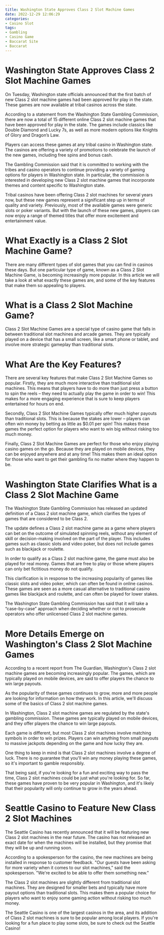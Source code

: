 ```yaml
---
title: Washington State Approves Class 2 Slot Machine Games
date: 2022-12-29 12:06:29
categories:
- Casino Slot
tags:
- Gambling
- Casino Game
- Baccarat Site
- Baccarat
---
```



#  Washington State Approves Class 2 Slot Machine Games

On Tuesday, Washington state officials announced that the first batch of new Class 2 slot machine games had been approved for play in the state. These games are now available at tribal casinos across the state.

According to a statement from the Washington State Gambling Commission, there are now a total of 15 different online Class 2 slot machine games that have been approved for play in the state. The games include classics like Double Diamond and Lucky 7s, as well as more modern options like Knights of Glory and Dragon’s Law.

Players can access these games at any tribal casino in Washington state. The casinos are offering a variety of promotions to celebrate the launch of the new games, including free spins and bonus cash.

The Gambling Commission said that it is committed to working with the tribes and casino operators to continue providing a variety of gaming options for players in Washington state. In particular, the commission is interested in developing new Class 2 slot machine games that incorporate themes and content specific to Washington state.

Tribal casinos have been offering Class 2 slot machines for several years now, but these new games represent a significant step up in terms of quality and variety. Previously, most of the available games were generic slots or poker variants. But with the launch of these new games, players can now enjoy a range of themed titles that offer more excitement and entertainment value.

#  What Exactly is a Class 2 Slot Machine Game?

There are many different types of slot games that you can find in casinos these days. But one particular type of game, known as a Class 2 Slot Machine Game, is becoming increasingly more popular. In this article we will take a look at what exactly these games are, and some of the key features that make them so appealing to players.

# What is a Class 2 Slot Machine Game?

Class 2 Slot Machine Games are a special type of casino game that falls in between traditional slot machines and arcade games. They are typically played on a device that has a small screen, like a smart phone or tablet, and involve more strategic gameplay than traditional slots.

# What Are the Key Features?

There are several key features that make Class 2 Slot Machine Games so popular. Firstly, they are much more interactive than traditional slot machines. This means that players have to do more than just press a button to spin the reels – they need to actually play the game in order to win! This makes for a more engaging experience that is sure to keep players entertained for hours on end.

Secondly, Class 2 Slot Machine Games typically offer much higher payouts than traditional slots. This is because the stakes are lower – players can often win money by betting as little as $0.01 per spin! This makes these games the perfect option for players who want to win big without risking too much money.

Finally, Class 2 Slot Machine Games are perfect for those who enjoy playing casino games on the go. Because they are played on mobile devices, they can be enjoyed anywhere and at any time! This makes them an ideal option for those who want to get their gambling fix no matter where they happen to be.

#  Washington State Clarifies What is a Class 2 Slot Machine Game

The Washington State Gambling Commission has released an updated definition of a Class 2 slot machine game, which clarifies the types of games that are considered to be Class 2.

The update defines a Class 2 slot machine game as a game where players can bet on the outcome of simulated spinning reels, without any element of skill or decision-making involved on the part of the player. This includes games such as classic slots and video poker, but does not include games such as blackjack or roulette.

In order to qualify as a Class 2 slot machine game, the game must also be played for real money. Games that are free to play or those where players can only bet fictitious money do not qualify.

This clarification is in response to the increasing popularity of games like classic slots and video poker, which can often be found in online casinos. These games are seen as a more casual alternative to traditional casino games like blackjack and roulette, and can often be played for lower stakes.

The Washington State Gambling Commission has said that it will take a “case-by-case” approach when deciding whether or not to prosecute operators who offer unlicensed Class 2 slot machine games.

#  More Details Emerge on Washington's Class 2 Slot Machine Games

According to a recent report from The Guardian, Washington's Class 2 slot machine games are becoming increasingly popular. The games, which are typically played on mobile devices, are said to offer players the chance to win large payouts.

As the popularity of these games continues to grow, more and more people are looking for information on how they work. In this article, we'll discuss some of the basics of Class 2 slot machine games.

In Washington, Class 2 slot machine games are regulated by the state's gambling commission. These games are typically played on mobile devices, and they offer players the chance to win large payouts.

Each game is different, but most Class 2 slot machines involve matching symbols in order to win prizes. Players can win anything from small payouts to massive jackpots depending on the game and how lucky they are.

One thing to keep in mind is that Class 2 slot machines involve a degree of luck. There is no guarantee that you'll win any money playing these games, so it's important to gamble responsibly.

That being said, if you're looking for a fun and exciting way to pass the time, Class 2 slot machines could be just what you're looking for. So far, these games have proven to be very popular in Washington, and it's likely that their popularity will only continue to grow in the years ahead.

#  Seattle Casino to Feature New Class 2 Slot Machines

The Seattle Casino has recently announced that it will be featuring new Class 2 slot machines in the near future. The casino has not released an exact date for when the machines will be installed, but they promise that they will be up and running soon.

According to a spokesperson for the casino, the new machines are being installed in response to customer feedback. "Our guests have been asking for more variety when it comes to our slot machines," said the spokesperson. "We're excited to be able to offer them something new."

The Class 2 slot machines are slightly different from traditional slot machines. They are designed for smaller bets and typically have more payout options than traditional slots. This makes them a popular choice for players who want to enjoy some gaming action without risking too much money.

The Seattle Casino is one of the largest casinos in the area, and its addition of Class 2 slot machines is sure to be popular among local players. If you're looking for a fun place to play some slots, be sure to check out the Seattle Casino!